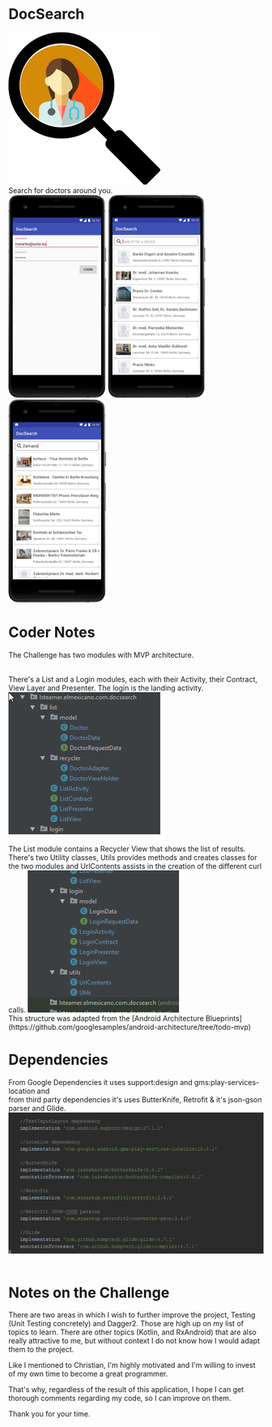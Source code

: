 # DocSearch

<img src="/screenshots/DocSearchCover.png" height="300px"/> <br>
Search for doctors around you.
<br>
<img src="/screenshots/1.png" height="400px"/> <img src="/screenshots/2.png" height="400px"/><img src="/screenshots/3.png" height="400px"/>
<br>


# Coder Notes
The Challenge has two modules with MVP architecture.<br>

<br>
There's a List and a Login modules, each with their Activity, their Contract, View Layer and Presenter.
The login is the landing activity.
<img src="/screenshots/architecture1.png"/>
<br>
<br>
The List module contains a Recycler View that shows the list of results.
There's two Utility classes, Utils provides methods and creates classes for the two modules and UrlContents assists in the creation of the different curl calls.
<img src="/screenshots/architecture2.png"/>
<br>
This structure was adapted from the [Android Architecture Blueprints]
(https://github.com/googlesamples/android-architecture/tree/todo-mvp) <br>

# Dependencies
From Google Dependencies it uses support:design and gms:play-services-location and <br>
from third party dependencies it's uses ButterKnife, Retrofit & it's json-gson parser and Glide.<br>
<img src="/screenshots/dependencies.png"/>
<br>
<br>

# Notes on the Challenge
There are two areas in which I wish to further improve the project, Testing (Unit Testing concretely) and Dagger2. Those are high up on my list of topics to learn.
There are other topics (Kotlin, and RxAndroid) that are also really attractive to me, but without context I do not know how I would adapt them to the project. 

Like I mentioned to Christian, I'm highly motivated and I'm willing to invest of my own time to become a great programmer.

That's why, regardless of the result of this application, I hope I can get thorough comments regarding my code, so I can improve on them.

Thank you for your time.
